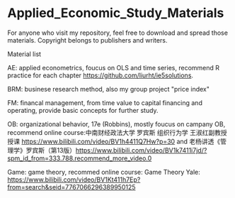 # Applied_Economic_Study_Materials
For anyone who visit my repository, feel free to download and spread those materials. Copyright belongs to publishers and writers. 

Material list  

AE: applied econometrics, foucus on OLS and time series, recommend R practice for each chapter https://github.com/liurht/ie5solutions.

BRM: businese research method, also my group project "price index"

FM: financal management, from time value to capital financing and operating, provide basic concepts for further study.

OB: organizational behavior, 17e (Robbins), mostly foucus on campany OB, recommend online course:中南财经政法大学 罗宾斯 组织行为学 王淑红副教授授课 https://www.bilibili.com/video/BV1h4411Q7Hw?p=30 and 老杨讲透《管理学》罗宾斯（第13版）https://www.bilibili.com/video/BV1k7411i7jd/?spm_id_from=333.788.recommend_more_video.0

Game: game theory, recommed online course: Game Theory Yale: https://www.bilibili.com/video/BV1Kt411h7Ep?from=search&seid=7767066296389950125
